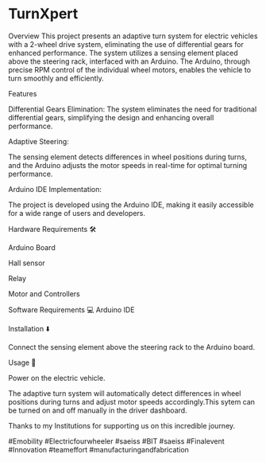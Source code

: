 # TurnXpert

Overview
This project presents an adaptive turn system for electric vehicles with a 2-wheel drive system, eliminating the use of differential gears for enhanced performance. The system utilizes a sensing element placed above the steering rack, interfaced with an Arduino. The Arduino, through precise RPM control of the individual wheel motors, enables the vehicle to turn smoothly and efficiently.

Features 

Differential Gears Elimination: The system eliminates the need for traditional differential gears, simplifying the design and enhancing overall performance.

Adaptive Steering:

The sensing element detects differences in wheel positions during turns, and the Arduino adjusts the motor speeds in real-time for optimal turning performance.

Arduino IDE Implementation: 

The project is developed using the Arduino IDE, making it easily accessible for a wide range of users and developers.

Hardware Requirements 🛠️

Arduino Board 

Hall sensor

Relay

Motor and Controllers


Software Requirements 💻
Arduino IDE


Installation ⬇️

Connect the sensing element above the steering rack to the Arduino board.


Usage 🔋

Power on the electric vehicle.

The adaptive turn system will automatically detect differences in wheel positions during turns and adjust motor speeds accordingly.This sytem can be turned on and off manually in the driver dashboard.


Thanks to my Institutions for supporting us on this incredible journey.

#Emobility #Electricfourwheeler #saeiss #BIT #saeiss #Finalevent #Innovation #teameffort #manufacturingandfabrication
